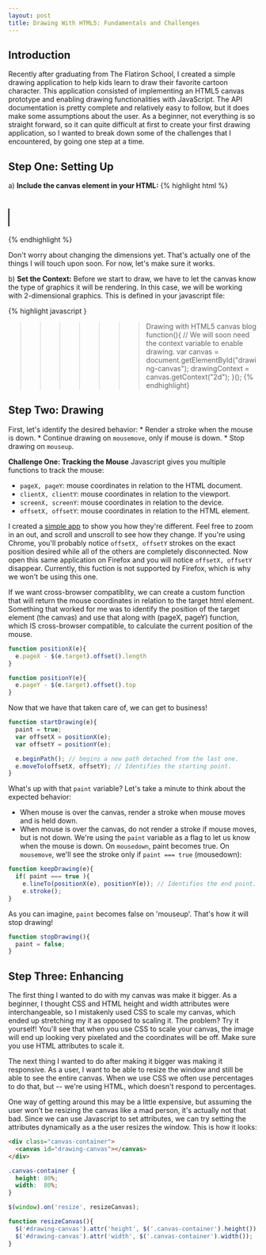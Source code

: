 ```yaml
---
layout: post
title: Drawing With HTML5: Fundamentals and Challenges
---
```


Introduction
----
Recently after graduating from The Flatiron School, I created a simple drawing application to help kids learn to draw their favorite cartoon character.  This application consisted of implementing an HTML5 canvas prototype and enabling drawing functionalities with JavaScript.  The API documentation is pretty complete and relatively easy to follow, but it does make some assumptions about the user.  As a beginner, not everything is so straight forward, so it can quite difficult at first to create your first drawing application, so I wanted to break down some of the challenges that I encountered, by going one step at a time.

Step One: Setting Up 
----
a) __Include the canvas element in your HTML:__
{% highlight html %}
<!--the canvas element is simply a container
for rendering graphics
Note: it has a transparent border, so giving it
a colored border may be a good idea for this 
exercise. -->

<style>
  canvas {
    border: 1px solid black;
  }
</style>

<canvas id="drawing-canvas"></canvas>
=======
<!-- it's important to give it an id since it is what
we will be using later on an an identifier.<br>
<canvas id="drawing-canvas"></canvas> -->
{% endhighlight %}

Don't worry about changing the dimensions yet.  That's actually one of the things I will touch upon soon.  For now, let's make sure it works. 

b) __Set the Context:__
Before we start to draw, we have to let the canvas know the type of graphics it will be rendering.  In this case, we will be working with 2-dimensional graphics.  This is defined in your javascript file:

{% highlight javascript }
>>>>>>> Drawing with HTML5 canvas blog
function(){
// We will soon need the context variable to enable drawing.
  var canvas = document.getElementById("drawing-canvas");
  drawingContext = canvas.getContext("2d"); 
}();
{% endhighlight}


Step Two: Drawing
----
First, let's identify the desired behavior:
	* Render a stroke when the mouse is down.
	* Continue drawing on ```mousemove```, only if mouse is down.
	* Stop drawing on ```mouseup```.

__Challenge One: Tracking the Mouse__
Javascript gives you multiple functions to track the mouse:
  - ```pageX, pageY```: mouse coordinates in relation to the HTML document. 
  - ```clientX, clientY```: mouse coordinates in relation to the viewport.
  - ```screenX, screenY```: mouse coordinates in relation to the device.
  - ```offsetX, offsetY```: mouse coordinates in relation to the HTML element. 

I created a [simple app](https://github.com/jmsardina/html5-canvas-demo) to show you how they're different.  Feel free to zoom in an out, and scroll and unscroll to see how they change.  If you're using Chrome, you'll probably notice  ```offsetX, offsetY``` strokes on the exact position desired while all of the others are completely disconnected.  Now open this same application on Firefox and you will notice ```offsetX, offsetY``` disappear.  Currently, this fuction is not supported by Firefox, which is why we won't be using this one.

If we want cross-browser compatiblity, we can create a custom function that will return the mouse coordinates in relation to the target html element.  Something that worked for me was to identify the position of the target element (the canvas) and use that along with (pageX, pageY) function, which IS cross-browser compatible, to calculate the current position of the mouse. 

```javascript
function positionX(e){
  e.pageX - $(e.target).offset().length 
}

function positionY(e){
  e.pageY - $(e.target).offset().top
}
```

Now that we have that taken care of, we can get to business!
```javascript
function startDrawing(e){
  paint = true;
  var offsetX = positionX(e);
  var offsetY = positionY(e);

  e.beginPath(); // begins a new path detached from the last one.
  e.moveTo(offsetX, offsetY); // Identifies the starting point.
}
```

What's up with that ```paint``` variable? Let's take a minute to think about the expected behavior:
* When mouse is over the canvas, render a stroke when mouse moves and is held down.
* When mouse is over the canvas, do not render a stroke if mouse moves, but is not down.
We're using the ```paint``` variable as a flag to let us know when the mouse is down.  On ```mousedown```, paint becomes true.  On ```mousemove```, we'll see the stroke only if ```paint === true``` (mousedown):

```javascript
function keepDrawing(e){
  if( paint === true ){
    e.lineTo(positionX(e), positionY(e)); // Identifies the end point.
    e.stroke();
}
```

As you can imagine, ```paint``` becomes false on 'mouseup'. That's how it will stop drawing!

```javascript
function stopDrawing(){
  paint = false;
}
```

Step Three: Enhancing
----
The first thing I wanted to do with my canvas was make it bigger.  As a beginner, I thought CSS and HTML height and width attributes were interchangeable, so I mistakenly used CSS to scale my canvas, which ended up stretching my it as opposed to scaling it.  The problem? Try it yourself!  You'll see that when you use CSS to scale your canvas, the image will end up looking very pixelated and the coordinates will be off.  Make sure you use HTML attributes to scale it. 

The next thing I wanted to do after making it bigger was making it responsive.  As a user, I want to be able to resize the window and still be able to see the entire canvas.  When we use CSS we often use percentages to do that, but -- we're using HTML, which doesn't respond to percentages.

One way of getting around this may be a little expensive, but assuming the user won't be resizing the canvas like a mad person, it's actually not that bad. Since we can use Javascript to set attributes, we can try setting the attributes dynamically as a the user resizes the window.  This is how it looks:

```html
<div class="canvas-container">
  <canvas id="drawing-canvas"></canvas>
</div>
```

```css
.canvas-container {
  height: 80%;
  width:  80%;
} 
```

```javascript
$(window).on('resize', resizeCanvas);

function resizeCanvas(){
  $('#drawing-canvas').attr('height', $('.canvas-container').height());
  $('#drawing-canvas').attr('width', $('.canvas-container').width());
}
```

